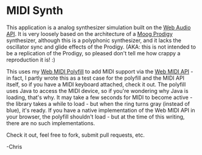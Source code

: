# MIDI Synth

This application is a analog synthesizer simulation built on the [Web Audio API](https://dvcs.w3.org/hg/audio/raw-file/tip/webaudio/specification.html).  It is very loosely based on the architecture of a [Moog Prodigy](http://www.vintagesynth.com/moog/prodigy.php) synthesizer, although this is a polyphonic synthesizer, and it lacks the oscillator sync and glide effects of the Prodigy.  (AKA: this is not intended to be a replication of the Prodigy, so pleased don't tell me how crappy a reproduction it is! :)

This uses my [Web MIDI Polyfill](https://github.com/cwilso/WebMIDIAPIShim) to add MIDI support via the [Web MIDI API](https://dvcs.w3.org/hg/audio/raw-file/tip/midi/specification.html) - in fact, I partly wrote this as a test case for the polyfill and the MIDI API itself, so if you have a MIDI keyboard attached, check it out.  The polyfill uses Java to access the MIDI device, so if you're wondering why Java is loading, that's why.  It may take a few seconds for MIDI to become active - the library takes a while to load - but when the ring turns gray (instead of blue), it's ready.  If you have a native implementation of the Web MIDI API in your browser, the polyfill shouldn't load - but at the time of this writing, there are no such implementations.

Check it out, feel free to fork, submit pull requests, etc.

-Chris